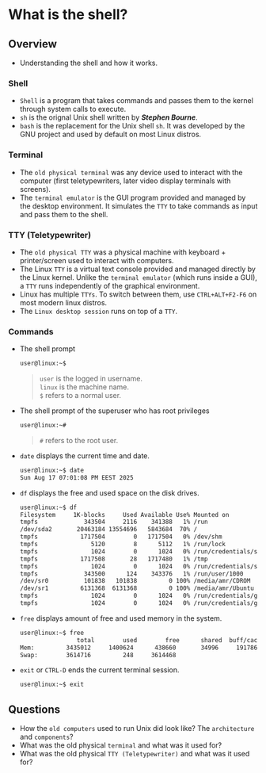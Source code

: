 # What is the shell?

## Overview
- Understanding the shell and how it works.

### Shell
- `Shell` is a program that takes commands and passes them to the kernel through system calls to execute.
- `sh` is the orignal Unix shell written by ***Stephen Bourne***.
- `bash` is the replacement for the Unix shell `sh`. It was developed by the GNU project and used by default on most Linux distros.

### Terminal
- The `old physical terminal` was any device used to interact with the computer (first teletypewriters, later video display terminals with screens). 
- The `terminal emulator` is the GUI program provided and managed by the desktop environment. It simulates the `TTY` to take commands as input and pass them to the shell.

### TTY (Teletypewriter)
- The `old physical TTY` was a physical machine with keyboard + printer/screen used to interact with computers.
- The Linux `TTY` is a virtual text console provided and managed directly by the Linux kernel. Unlike the `terminal emulator` (which runs inside a GUI), a `TTY` runs independently of the graphical environment.
- Linux has multiple `TTYs`. To switch between them, use `CTRL+ALT+F2-F6` on most modern linux distros.
- The `Linux desktop session` runs on top of a `TTY`.

### Commands
- The shell prompt
  ```bash
  user@linux:~$
  ```
  > `user` is the logged in username.\
  > `linux` is the machine name.\
  > `$` refers to a normal user.

- The shell prompt of the superuser who has root privileges
  ```bash
  user@linux:~#
  ```
  > `#` refers to the root user.

- `date` displays the current time and date.
  ```bash
  user@linux:~$ date
  Sun Aug 17 07:01:08 PM EEST 2025
  ```

- `df` displays the free and used space on the disk drives.
  ```bash
  user@linux:~$ df
  Filesystem     1K-blocks     Used Available Use% Mounted on
  tmpfs             343504     2116    341388   1% /run
  /dev/sda2       20463184 13554696   5843684  70% /
  tmpfs            1717504        0   1717504   0% /dev/shm
  tmpfs               5120        8      5112   1% /run/lock
  tmpfs               1024        0      1024   0% /run/credentials/systemd-journald.service
  tmpfs            1717508       28   1717480   1% /tmp
  tmpfs               1024        0      1024   0% /run/credentials/systemd-resolved.service
  tmpfs             343500      124    343376   1% /run/user/1000
  /dev/sr0          101838   101838         0 100% /media/amr/CDROM
  /dev/sr1         6131368  6131368         0 100% /media/amr/Ubuntu 25.04 amd64
  tmpfs               1024        0      1024   0% /run/credentials/getty@tty3.service
  tmpfs               1024        0      1024   0% /run/credentials/getty@tty6.service
  ```

- `free` displays amount of free and used memory in the system.
  ```bash
  user@linux:~$ free
                  total        used        free      shared  buff/cache   available
  Mem:         3435012     1400624      438660       34996     1917868     2034388
  Swap:        3614716         248     3614468
  ```

- `exit` or `CTRL-D` ends the current terminal session.
  ```bash
  user@linux:~$ exit
  ```
## Questions
- How the `old computers` used to run Unix did look like? The `architecture` and `components`?
- What was the old physical `terminal` and what was it used for?
- What was the old physical `TTY (Teletypewriter)` and what was it used for?
